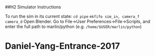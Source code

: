 ##H2 Simulator Instructions
 
To run the sim in its current state:
	`cd pipe`
	`mkfifo sim_in, camera_f camera_d` 
	Open Blender. Go to File->User Preferences->File->Scripts, and enter the full path to marlin/python (e.g. `/home/$USER/marlin/python`)  
# Daniel-Yang-Entrance-2017
